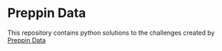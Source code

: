 # Preppin Data
This repository contains python solutions to the challenges created by [Preppin Data](https://www.preppindata.com) 
